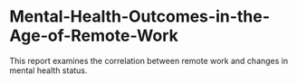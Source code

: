 # Mental-Health-Outcomes-in-the-Age-of-Remote-Work
This report examines the correlation between remote work and changes in mental health status.
